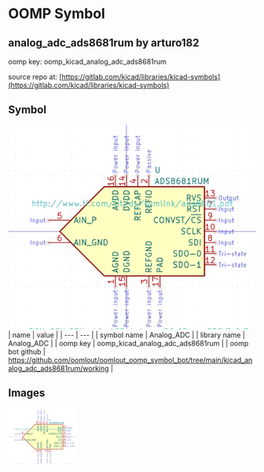 # OOMP Symbol  
## analog_adc_ads8681rum  by arturo182  
  
oomp key: oomp_kicad_analog_adc_ads8681rum  
  
source repo at: [https://gitlab.com/kicad/libraries/kicad-symbols](https://gitlab.com/kicad/libraries/kicad-symbols)  
## Symbol  
  
[![working.png](working_600.png)](working.png)  
| name | value | 
| --- | --- | 
| symbol name | Analog_ADC | 
| library name | Analog_ADC | 
| oomp key | oomp_kicad_analog_adc_ads8681rum | 
| oomp bot github | https://github.com/oomlout/oomlout_oomp_symbol_bot/tree/main/kicad_analog_adc_ads8681rum/working | 
## Images  
  
[![working.png](working_140.png)](working.png)  
